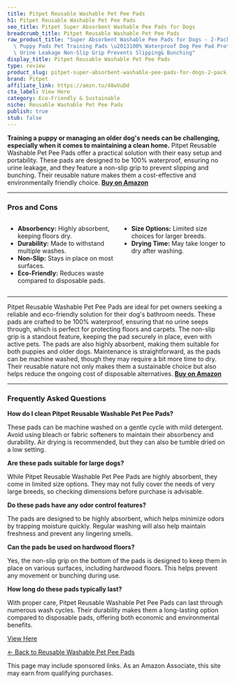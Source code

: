 ```yaml
---
title: Pitpet Reusable Washable Pet Pee Pads
h1: Pitpet Reusable Washable Pet Pee Pads
seo_title: Pitpet Super Absorbent Washable Pee Pads for Dogs
breadcrumb_title: Pitpet Reusable Washable Pet Pee Pads
raw_product_title: "Super Absorbent Washable Pee Pads for Dogs - 2-Pack Superior Reusable\
  \ Puppy Pads Pet Training Pads \u2013100% Waterproof Dog Pee Pad Protects Against\
  \ Urine Leakage Non-Slip Grip Prevents Slipping& Bunching"
display_title: Pitpet Reusable Washable Pet Pee Pads
type: review
product_slug: pitpet-super-absorbent-washable-pee-pads-for-dogs-2-pack-superior-reusa-1eeca737
brand: Pitpet
affiliate_link: https://amzn.to/48wVuDd
cta_label: View Here
category: Eco-Friendly & Sustainable
niche: Reusable Washable Pet Pee Pads
publish: true
stub: false
---
```


<div id="intro" class="full-width">
  <p><strong>Training a puppy or managing an older dog's needs can be challenging, especially when it comes to maintaining a clean home.</strong> Pitpet Reusable Washable Pet Pee Pads offer a practical solution with their easy setup and portability. These pads are designed to be 100% waterproof, ensuring no urine leakage, and they feature a non-slip grip to prevent slipping and bunching. Their reusable nature makes them a cost-effective and environmentally friendly choice. <a href="https://amzn.to/48wVuDd" rel="nofollow sponsored noopener" target="_blank"><strong>Buy on Amazon</strong></a></p>
</div>

<hr />
<h3 id="pros-cons">Pros and Cons</h3>
<div class="pc-grid" style="display:grid;grid-template-columns:1fr 1fr;gap:16px;">
  <ul>
    <li><strong>Absorbency:</strong> Highly absorbent, keeping floors dry.</li>
    <li><strong>Durability:</strong> Made to withstand multiple washes.</li>
    <li><strong>Non-Slip:</strong> Stays in place on most surfaces.</li>
    <li><strong>Eco-Friendly:</strong> Reduces waste compared to disposable pads.</li>
  </ul>
  <ul>
    <li><strong>Size Options:</strong> Limited size choices for larger breeds.</li>
    <li><strong>Drying Time:</strong> May take longer to dry after washing.</li>
  </ul>
</div>
<hr />

<div class="full-width">
  <p>Pitpet Reusable Washable Pet Pee Pads are ideal for pet owners seeking a reliable and eco-friendly solution for their dog's bathroom needs. These pads are crafted to be 100% waterproof, ensuring that no urine seeps through, which is perfect for protecting floors and carpets. The non-slip grip is a standout feature, keeping the pad securely in place, even with active pets. The pads are also highly absorbent, making them suitable for both puppies and older dogs. Maintenance is straightforward, as the pads can be machine washed, though they may require a bit more time to dry. Their reusable nature not only makes them a sustainable choice but also helps reduce the ongoing cost of disposable alternatives. <a href="https://amzn.to/48wVuDd" rel="nofollow sponsored noopener" target="_blank"><strong>Buy on Amazon</strong></a></p>
</div>

<hr />
<h3 id="faqs">Frequently Asked Questions</h3>

<p><strong>How do I clean Pitpet Reusable Washable Pet Pee Pads?</strong></p>
<p>These pads can be machine washed on a gentle cycle with mild detergent. Avoid using bleach or fabric softeners to maintain their absorbency and durability. Air drying is recommended, but they can also be tumble dried on a low setting.</p>

<p><strong>Are these pads suitable for large dogs?</strong></p>
<p>While Pitpet Reusable Washable Pet Pee Pads are highly absorbent, they come in limited size options. They may not fully cover the needs of very large breeds, so checking dimensions before purchase is advisable.</p>

<p><strong>Do these pads have any odor control features?</strong></p>
<p>The pads are designed to be highly absorbent, which helps minimize odors by trapping moisture quickly. Regular washing will also help maintain freshness and prevent any lingering smells.</p>

<p><strong>Can the pads be used on hardwood floors?</strong></p>
<p>Yes, the non-slip grip on the bottom of the pads is designed to keep them in place on various surfaces, including hardwood floors. This helps prevent any movement or bunching during use.</p>

<p><strong>How long do these pads typically last?</strong></p>
<p>With proper care, Pitpet Reusable Washable Pet Pee Pads can last through numerous wash cycles. Their durability makes them a long-lasting option compared to disposable pads, offering both economic and environmental benefits.</p>
<p><a class="btn" href="https://amzn.to/48wVuDd" target="_blank" rel="nofollow sponsored noopener">View Here</a></p>
<p><a href="/roundups/eco-friendly-sustainable/reusable-washable-pet-pee-pads/">← Back to Reusable Washable Pet Pee Pads</a></p>
<aside class="disclosure">This page may include sponsored links. As an Amazon Associate, this site may earn from qualifying purchases.</aside>
